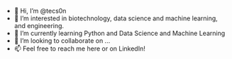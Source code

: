- 👋 Hi, I’m @tecs0n
- 👀 I’m interested in biotechnology, data science and machine learning, and engineering.
- 🌱 I’m currently learning Python and Data Science and Machine Learning
- 💞️ I’m looking to collaborate on ...
- 📫 Feel free to reach me here or on LinkedIn!

<!---
tecs0n/tecs0n is a ✨ special ✨ repository because its `README.md` (this file) appears on your GitHub profile.
You can click the Preview link to take a look at your changes.
--->
